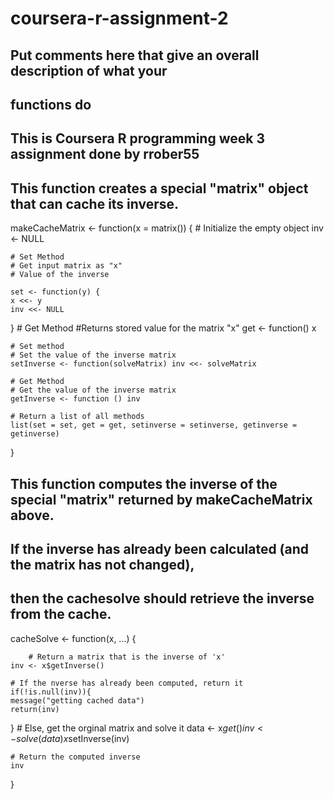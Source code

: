 # coursera-r-assignment-2

## Put comments here that give an overall description of what your
## functions do

## This is Coursera R programming week 3 assignment done by rrober55

## This function creates a special "matrix" object that can cache its inverse.
makeCacheMatrix <- function(x = matrix()) {
	# Initialize the empty object
	inv <- NULL
	
	# Set Method
	# Get input matrix as "x"
	# Value of the inverse
	
	set <- function(y) {
	x <<- y
	inv <<- NULL

}
	# Get Method
	#Returns stored value for the matrix "x"
	get <- function() x
	
	# Set method
	# Set the value of the inverse matrix
	setInverse <- function(solveMatrix) inv <<- solveMatrix
	
	# Get Method
	# Get the value of the inverse matrix
	getInverse <- function () inv
	
	# Return a list of all methods
	list(set = set, get = get, setinverse = setinverse, getinverse = getinverse)
}

##  This function computes the inverse of the special "matrix" returned by makeCacheMatrix above. 
## If the inverse has already been calculated (and the matrix has not changed), 
## then the cachesolve should retrieve the inverse from the cache.

cacheSolve <- function(x, ...) {

        # Return a matrix that is the inverse of 'x'
	inv <- x$getInverse()
	
	# If the nverse has already been computed, return it
	if(!is.null(inv)){
	message("getting cached data")
	return(inv)
} 
	# Else, get the orginal matrix and solve it
	data <- x$get()
	inv <- solve(data)
	x$setInverse(inv)
	
	# Return the computed inverse
	inv
}
